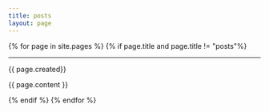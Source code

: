 ```yaml
---
title: posts
layout: page
---
```


{% for page in site.pages %}
{% if page.title and page.title != "posts"%}


---
{{ page.created}}

{{ page.content }}


{% endif %}
{% endfor %}
